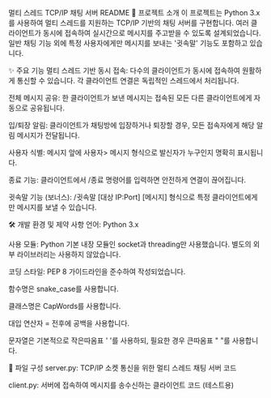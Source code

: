 멀티 스레드 TCP/IP 채팅 서버 README
🚀 프로젝트 소개
이 프로젝트는 Python 3.x를 사용하여 멀티 스레드를 지원하는 TCP/IP 기반의 채팅 서버를 구현합니다. 여러 클라이언트가 동시에 접속하여 실시간으로 메시지를 주고받을 수 있도록 설계되었습니다. 일반 채팅 기능 외에 특정 사용자에게만 메시지를 보내는 '귓속말' 기능도 포함하고 있습니다.

✨ 주요 기능
멀티 스레드 기반 동시 접속: 다수의 클라이언트가 동시에 접속하여 원활하게 통신할 수 있습니다. 각 클라이언트 연결은 독립적인 스레드에서 처리됩니다.

전체 메시지 공유: 한 클라이언트가 보낸 메시지는 접속된 모든 다른 클라이언트에게 자동으로 공유됩니다.

입/퇴장 알림: 클라이언트가 채팅방에 입장하거나 퇴장할 경우, 모든 접속자에게 해당 알림 메시지가 전달됩니다.

사용자 식별: 메시지 앞에 사용자> 메시지 형식으로 발신자가 누구인지 명확히 표시됩니다.

종료 기능: 클라이언트에서 /종료 명령어를 입력하면 안전하게 연결이 끊어집니다.

귓속말 기능 (보너스): /귓속말 [대상 IP:Port] [메시지] 형식으로 특정 클라이언트에게만 메시지를 보낼 수 있습니다.

🛠️ 개발 환경 및 제약 사항
언어: Python 3.x

사용 모듈: Python 기본 내장 모듈인 socket과 threading만 사용했습니다. 별도의 외부 라이브러리는 사용하지 않았습니다.

코딩 스타일: PEP 8 가이드라인을 준수하여 작성되었습니다.

함수명은 snake_case를 사용합니다.

클래스명은 CapWords를 사용합니다.

대입 연산자 = 전후에 공백을 사용합니다.

문자열은 기본적으로 작은따옴표 ' '를 사용하되, 필요한 경우 큰따옴표 " "를 사용합니다.

📂 파일 구성
server.py: TCP/IP 소켓 통신을 위한 멀티 스레드 채팅 서버 코드

client.py: 서버에 접속하여 메시지를 송수신하는 클라이언트 코드 (테스트용)
